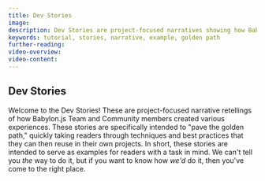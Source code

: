 ```yaml
---
title: Dev Stories
image:
description: Dev Stories are project-focused narratives showing how Babylon.js experiences were made.
keywords: tutorial, stories, narrative, example, golden path
further-reading:
video-overview:
video-content:
---
```


## Dev Stories

Welcome to the Dev Stories! These are project-focused narrative retellings of how 
Babylon.js Team and Community members created various experiences. These stories
are specifically intended to "pave the golden path," quickly taking readers
through techniques and best practices that they can then reuse in their own
projects. In short, these stories are intended to serve as examples for readers
with a task in mind. We can't tell you _the_ way to do it, but if you want to 
know how _we'd_ do it, then you've come to the right place.

